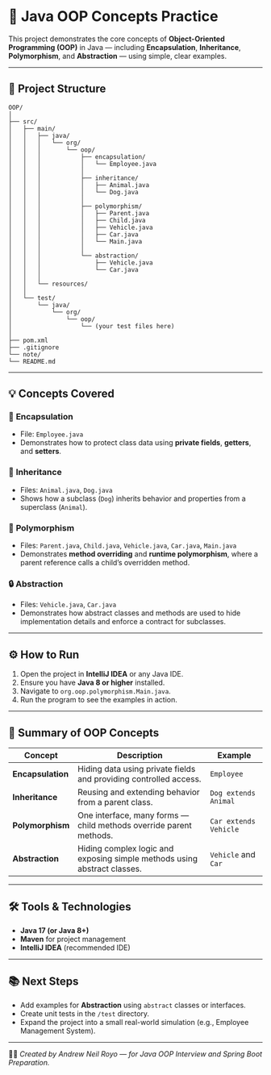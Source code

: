 # 🧠 Java OOP Concepts Practice

This project demonstrates the core concepts of **Object-Oriented Programming (OOP)** in Java — including **Encapsulation**, **Inheritance**, **Polymorphism**, and **Abstraction** — using simple, clear examples.

---

## 📁 Project Structure
 ````
OOP/
│  
├── src/
│   ├── main/
│   │   ├── java/
│   │   │   └── org/
│   │   │       └── oop/
│   │   │           ├── encapsulation/
│   │   │           │   └── Employee.java
│   │   │           │
│   │   │           ├── inheritance/
│   │   │           │   ├── Animal.java
│   │   │           │   └── Dog.java
│   │   │           │
│   │   │           ├── polymorphism/
│   │   │           │   ├── Parent.java
│   │   │           │   ├── Child.java
│   │   │           │   ├── Vehicle.java
│   │   │           │   ├── Car.java
│   │   │           │   └── Main.java
│   │   │           │
│   │   │           └── abstraction/
│   │   │               ├── Vehicle.java
│   │   │               └── Car.java
│   │   │
│   │   └── resources/
│   │
│   └── test/
│       └── java/
│           └── org/
│               └── oop/
│                   └── (your test files here)
│
├── pom.xml
├── .gitignore
└── note/
└── README.md
````


---

## 💡 Concepts Covered

### 🧩 **Encapsulation**
- File: `Employee.java`
- Demonstrates how to protect class data using **private fields**, **getters**, and **setters**.

### 🧬 **Inheritance**
- Files: `Animal.java`, `Dog.java`
- Shows how a subclass (`Dog`) inherits behavior and properties from a superclass (`Animal`).

### 🔁 **Polymorphism**
- Files: `Parent.java`, `Child.java`, `Vehicle.java`, `Car.java`, `Main.java`
- Demonstrates **method overriding** and **runtime polymorphism**, where a parent reference calls a child’s overridden method.

### 🔒 **Abstraction**
- Files: `Vehicle.java`, `Car.java`
- Demonstrates how abstract classes and methods are used to hide implementation details and enforce a contract for subclasses.

---

## ⚙️ How to Run
1. Open the project in **IntelliJ IDEA** or any Java IDE.
2. Ensure you have **Java 8 or higher** installed.
3. Navigate to `org.oop.polymorphism.Main.java`.
4. Run the program to see the examples in action.

---

## 🧠 Summary of OOP Concepts

| Concept         | Description                                                                 | Example                  |
|------------------|-----------------------------------------------------------------------------|--------------------------|
| **Encapsulation** | Hiding data using private fields and providing controlled access.          | `Employee`               |
| **Inheritance**   | Reusing and extending behavior from a parent class.                       | `Dog extends Animal`     |
| **Polymorphism**  | One interface, many forms — child methods override parent methods.         | `Car extends Vehicle`    |
| **Abstraction**   | Hiding complex logic and exposing simple methods using abstract classes.   | `Vehicle` and `Car`      |

---

## 🛠️ Tools & Technologies
- **Java 17 (or Java 8+)**
- **Maven** for project management
- **IntelliJ IDEA** (recommended IDE)

---

## 📚 Next Steps
- Add examples for **Abstraction** using `abstract` classes or interfaces.
- Create unit tests in the `/test` directory.
- Expand the project into a small real-world simulation (e.g., Employee Management System).

---

👨‍💻 *Created by Andrew Neil Royo — for Java OOP Interview and Spring Boot Preparation.*